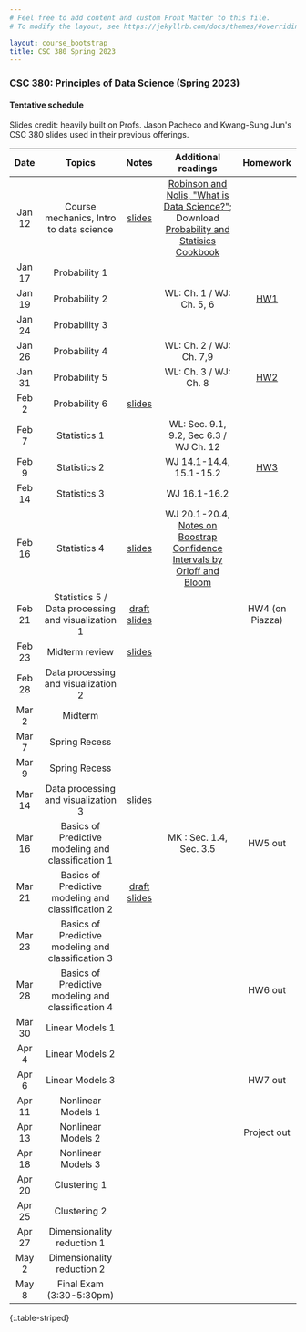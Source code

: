 ```yaml
---
# Feel free to add content and custom Front Matter to this file.
# To modify the layout, see https://jekyllrb.com/docs/themes/#overriding-theme-defaults

layout: course_bootstrap
title: CSC 380 Spring 2023
---
```


### CSC 380: Principles of Data Science (Spring 2023)

#### Tentative schedule

Slides credit: heavily built on Profs. Jason Pacheco and Kwang-Sung Jun's CSC 380 slides used in their previous offerings. 

|  Date  |                                                        Topics                                                         |                                             Notes                                              | Additional readings  | Homework |
|:------:|:---------------------------------------------------------------------------------------------------------------------:|:----------------------------------------------------------------------------------------------:|:---:|:---:|
| Jan 12 | Course mechanics, Intro to data science   |         [slides](https://zcc1307.github.io/csc380-sp23/Slides/23s380%2001%20intro.pdf)         | [Robinson and Nolis, "What is Data Science?"](http://www.pachecoj.com/courses/csc380_fall21/doc/what_is_data_science.pdf); Download [Probability and Statisics Cookbook](http://statistics.zone/)  |  | 
| Jan 17 |                                                      Probability 1                                                     |                                                                                                |  |  | 
| Jan 19 |                                                      Probability 2                                                                   |                                                                                                | WL: Ch. 1 / WJ: Ch. 5, 6  |  [HW1](https://zcc1307.github.io/csc380-sp23/hws/CSC_380_HW1.pdf) | 
| Jan 24 |                                                      Probability 3                                                                 |                                                                                                |  |  |  | 
| Jan 26 |                                                      Probability 4                                                                 |                                                                                                | WL: Ch. 2 / WJ: Ch. 7,9  |  |  | 
| Jan 31 |                                                      Probability 5                                                       |                                                                                                |  WL: Ch. 3 / WJ: Ch. 8 |  [HW2](https://zcc1307.github.io/csc380-sp23/hws/CSC_380_HW2.pdf) |  | 
| Feb 2  |                                                      Probability 6                                                                 |   [slides](https://zcc1307.github.io/csc380-sp23/Slides/23s380%2002%20probability_draft.pdf)   |  | |  | 
| Feb 7  |                                                      Statistics 1                                                                  |                                                                                                | WL: Sec. 9.1, 9.2, Sec 6.3 / WJ Ch. 12 |  |  | 
| Feb 9  |                                                      Statistics 2                                                                  |                                                                                                |  WJ 14.1-14.4, 15.1-15.2 | [HW3](https://zcc1307.github.io/csc380-sp23/hws/CSC_380_HW3.pdf) | 
| Feb 14 |                                                      Statistics 3                                            |                                                                                                | WJ 16.1-16.2 |  | 
| Feb 16 |                                                      Statistics 4                                                                 |   [slides](https://zcc1307.github.io/csc380-sp23/Slides/23s380%2003%20statistics_draft.pdf)    | WJ 20.1-20.4, [Notes on Boostrap Confidence Intervals by Orloff and Bloom](https://math.mit.edu/~dav/05.dir/class24-prep-a.pdf)  |  | 
| Feb 21 |                                          Statistics 5 / Data processing and visualization 1                                                         |   [draft slides](https://zcc1307.github.io/csc380-sp23/Slides/23s380%2004%20data_draft.pdf)    |  | HW4 (on Piazza) | 
| Feb 23 |                                          Midterm review                                             |       [slides](https://zcc1307.github.io/csc380-sp23/Slides/23s380%20midterm_review.pdf)       |  |  | 
| Feb 28 |                                          Data processing and visualization 2                                                                             |                                                                                                |  |  | 
| Mar 2  |                                                        Midterm                                                        |                                                                                                |  |  | 
| Mar 7  |                                                     Spring Recess                                                     |                                                                                                |  |  | 
| Mar 9  |                                                     Spring Recess                                                     |                                                                                                |  |  | 
| Mar 14 |                                          Data processing and visualization 3                                                 |         [slides](https://zcc1307.github.io/csc380-sp23/Slides/23s380%2004%20data.pdf)          |  |  | 
| Mar 16 |                                          Basics of Predictive modeling and classification 1                                                                  |                | MK : Sec. 1.4, Sec. 3.5 | HW5 out | 
| Mar 21 |                                          Basics of Predictive modeling and classification 2                                                                             | [draft slides](https://zcc1307.github.io/csc380-sp23/Slides/23s380%2006%20mlintro%20draft.pdf) |  |  | 
| Mar 23 |                                          Basics of Predictive modeling and classification 3                                                                              |                                                                                                |  |  | 
| Mar 28 |                                          Basics of Predictive modeling and classification 4                                                                |                                                                                                |  | HW6 out | 
| Mar 30 |                                          Linear Models 1                                                                             |                                                                                                |  |  | 
| Apr 4  |                                          Linear Models 2                                                                             |                                                                                                |  |  | 
| Apr 6  |                                          Linear Models 3                                                           |                                                                                                |  | HW7 out | 
| Apr 11 |                                          Nonlinear Models 1                                                                             |                                                                                                |  |  | 
| Apr 13 |                                          Nonlinear Models 2                                                                             |                                                                                                |  | Project out | 
| Apr 18 |                                          Nonlinear Models 3                                                                             |                                                                                                |  |  | 
| Apr 20 |                                                      Clustering 1                                                     |                                                                                                |  |  | 
| Apr 25 |                                                      Clustering 2                                                                 |                                                                                                |  |  | 
| Apr 27 |                                               Dimensionality reduction 1                                               |                                                                                                |  |  | 
| May 2  |                                               Dimensionality reduction 2                                                                        |                                                                                                |  |  | 
| May 8  |                                               Final Exam (3:30-5:30pm)                                                |                                                                                                |  |  | 
{:.table-striped}
